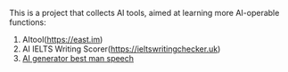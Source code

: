 This is a project that collects AI tools, aimed at learning more AI-operable functions:

1. AItool(https://east.im)
2. AI IELTS Writing Scorer(https://ieltswritingchecker.uk)
3. [AI generator best man speech](https://weddingspeechlab.com)
